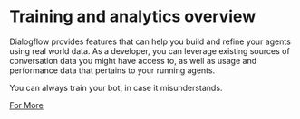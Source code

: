 # Training and analytics overview

Dialogflow provides features that can help you build and refine your agents using real world data. As a developer, you can leverage existing sources of conversation data you might have access to, as well as usage and performance data that pertains to your running agents.

You can always train your bot, in case it misunderstands.

[For More](https://dialogflow.com/docs/training-analytics/training)
